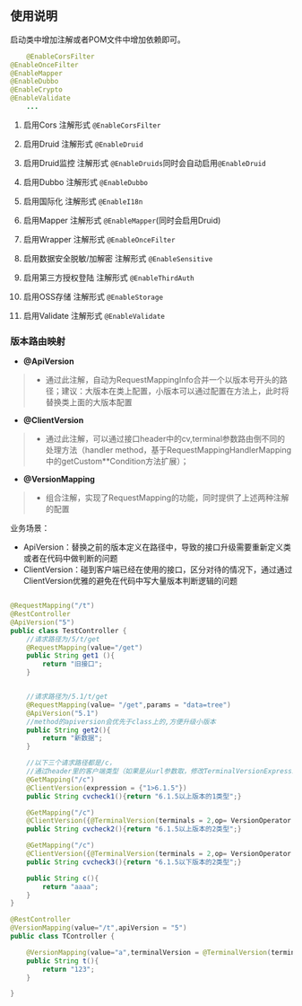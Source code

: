 ## 使用说明

启动类中增加注解或者POM文件中增加依赖即可。

```java
    @EnableCorsFilter
@EnableOnceFilter
@EnableMapper
@EnableDubbo
@EnableCrypto
@EnableValidate
    ...
```

1. 启用Cors 注解形式 `@EnableCorsFilter`

2. 启用Druid 注解形式 `@EnableDruid`

3. 启用Druid监控 注解形式 `@EnableDruids`同时会自动启用`@EnableDruid`

4. 启用Dubbo 注解形式 `@EnableDubbo`

5. 启用国际化 注解形式 `@EnableI18n`

6. 启用Mapper 注解形式 `@EnableMapper`(同时会启用Druid)

7. 启用Wrapper 注解形式 `@EnableOnceFilter`

8. 启用数据安全脱敏/加解密 注解形式 `@EnableSensitive`

8. 启用第三方授权登陆 注解形式 `@EnableThirdAuth`

9. 启用OSS存储 注解形式 `@EnableStorage`

10. 启用Validate 注解形式 `@EnableValidate`

### 版本路由映射

- **@ApiVersion**

> * 通过此注解，自动为RequestMappingInfo合并一个以版本号开头的路径；建议：大版本在类上配置，小版本可以通过配置在方法上，此时将替换类上面的大版本配置

- **@ClientVersion**

> * 通过此注解，可以通过接口header中的cv,terminal参数路由倒不同的处理方法（handler method，基于RequestMappingHandlerMapping中的getCustom**Condition方法扩展）；

- **@VersionMapping**

> * 组合注解，实现了RequestMapping的功能，同时提供了上述两种注解的配置


业务场景：

- ApiVersion：替换之前的版本定义在路径中，导致的接口升级需要重新定义类或者在代码中做判断的问题
- ClientVersion：碰到客户端已经在使用的接口，区分对待的情况下，通过通过ClientVersion优雅的避免在代码中写大量版本判断逻辑的问题

```java

@RequestMapping("/t")
@RestController
@ApiVersion("5")
public class TestController {
    //请求路径为/5/t/get
    @RequestMapping(value="/get")
    public String get1 (){
        return "旧接口";
    }


    //请求路径为/5.1/t/get
    @RequestMapping(value= "/get",params = "data=tree")
    @ApiVersion("5.1")
    //method的apiversion会优先于class上的,方便升级小版本
    public String get2(){
        return "新数据";
    }

    //以下三个请求路径都是/c，
    //通过header里的客户端类型（如果是从url参数取，修改TerminalVersionExpression即可）以及版本号路由到不同方法
    @GetMapping("/c")
    @ClientVersion(expression = {"1>6.1.5"})
    public String cvcheck1(){return "6.1.5以上版本的1类型";}

    @GetMapping("/c")
    @ClientVersion({@TerminalVersion(terminals = 2,op= VersionOperator.GT,version = "6.1.5")})
    public String cvcheck2(){return "6.1.5以上版本的2类型";}

    @GetMapping("/c")
    @ClientVersion({@TerminalVersion(terminals = 2,op= VersionOperator.LTE,version = "6.1.5")})
    public String cvcheck3(){return "6.1.5以下版本的2类型";}

    public String c(){
        return "aaaa";
    }
}

```

```java
@RestController
@VersionMapping(value="/t",apiVersion = "5")
public class TController {

    @VersionMapping(value="a",terminalVersion = @TerminalVersion(terminals = 1,op = VersionOperator.EQ,version = "3.0"))
    public String t(){
        return "123";
    }

}
```